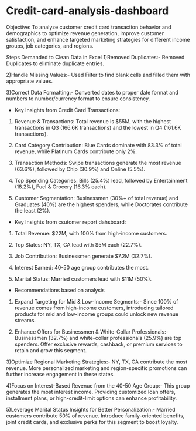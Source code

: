 # Credit-card-analysis-dashboard

Objective:
To analyze customer credit card transaction behavior and demographics to optimize revenue generation, improve customer satisfaction, and enhance targeted marketing strategies for different income groups, job categories, and regions.

Steps Demanded to Clean Data in Excel
1)Removed Duplicates:- Removed Duplicates to eliminate duplicate entries.

2)Handle Missing Values:- Used Filter to find blank cells and filled them with appropriate values.

3)Correct Data Formatting:- Converted dates to proper date format and numbers to number/currency format to ensure consistency.


* Key Insights from Credit Card Transactions:
  
1) Revenue & Transactions: Total revenue is $55M, with the highest transactions in Q3 (166.6K transactions) and the lowest in Q4 (161.6K transactions).

2) Card Category Contribution: Blue Cards dominate with 83.3% of total revenue, while Platinum Cards contribute only 2%.

3) Transaction Methods: Swipe transactions generate the most revenue (63.6%), followed by Chip (30.9%) and Online (5.5%).

4) Top Spending Categories: Bills (25.4%) lead, followed by Entertainment (18.2%), Fuel & Grocery (16.3% each).

5) Customer Segmentation: Businessmen (30%+ of total revenue) and Graduates (40%) are the highest spenders, while Doctorates contribute the least (2%).


* Key Insights from csutomer report dahsboard:

1) Total Revenue: $22M, with 100% from high-income customers.

2) Top States: NY, TX, CA lead with $5M each (22.7%).

3) Job Contribution: Businessmen generate $7.2M (32.7%).

4) Interest Earned: 40-50 age group contributes the most.

5) Marital Status: Married customers lead with $11M (50%).


* Recommendations based on analysis
 
1) Expand Targeting for Mid & Low-Income Segments:- Since 100% of revenue comes from high-income customers, introducing tailored products for mid and low-income groups could unlock new revenue streams.

2) Enhance Offers for Businessmen & White-Collar Professionals:- Businessmen (32.7%) and white-collar professionals (25.9%) are top spenders. Offer exclusive rewards, cashback, or premium services to retain and grow this segment.

3)Optimize Regional Marketing Strategies:- NY, TX, CA contribute the most revenue. More personalized marketing and region-specific promotions can further increase engagement in these states.

4)Focus on Interest-Based Revenue from the 40-50 Age Group:- This group generates the most interest income. Providing customized loan offers, installment plans, or high-credit-limit options can enhance profitability.

5)Leverage Marital Status Insights for Better Personalization:- Married customers contribute 50% of revenue. Introduce family-oriented benefits, joint credit cards, and exclusive perks for this segment to boost loyalty.






